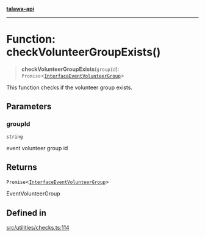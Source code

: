 [**talawa-api**](../../../README.md)

***

# Function: checkVolunteerGroupExists()

> **checkVolunteerGroupExists**(`groupId`): `Promise`\<[`InterfaceEventVolunteerGroup`](../../../models/EventVolunteerGroup/interfaces/InterfaceEventVolunteerGroup.md)\>

This function checks if the volunteer group exists.

## Parameters

### groupId

`string`

event volunteer group id

## Returns

`Promise`\<[`InterfaceEventVolunteerGroup`](../../../models/EventVolunteerGroup/interfaces/InterfaceEventVolunteerGroup.md)\>

EventVolunteerGroup

## Defined in

[src/utilities/checks.ts:114](https://github.com/Suyash878/talawa-api/blob/f376d03c37e9acd046e7cc983947432c95f74442/src/utilities/checks.ts#L114)
